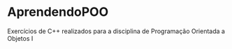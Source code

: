 # AprendendoPOO
Exercícios de C++ realizados para a disciplina de Programação Orientada a Objetos I
